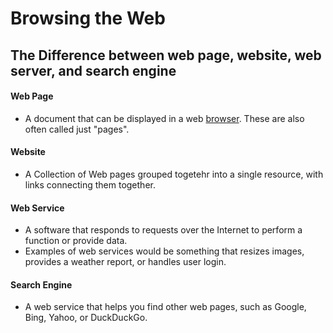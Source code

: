 # Browsing the Web

## The Difference between web page, website, web server, and search engine <a href="#the_difference_between_web_page_website_web_server_and_search_engine" id="the_difference_between_web_page_website_web_server_and_search_engine"></a>

#### Web Page

* A document that can be displayed in a web [browser](https://developer.mozilla.org/en-US/docs/Glossary/Browser). These are also often called just "pages".

#### Website&#x20;

* A Collection of Web pages grouped togetehr into a single resource, with links connecting them together.

#### Web Service

* A software that responds to requests over the Internet to perform a function or provide data.
* Examples of web services would be something that resizes images, provides a weather report, or handles user login.

#### Search Engine&#x20;

* A web service that helps you find other web pages, such as Google, Bing, Yahoo, or DuckDuckGo.
